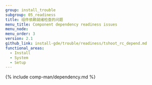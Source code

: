 ```yaml
---
group: install_trouble
subgroup: 05_readiness
title: 组件依赖就绪检查的问题
menu_title: Component dependency readiness issues
menu_node:
menu_order: 3
version: 2.1
github_link: install-gde/trouble/readiness/tshoot_rc_depend.md
functional_areas:
  - Install
  - System
  - Setup
---
```


{% include comp-man/dependency.md %}
